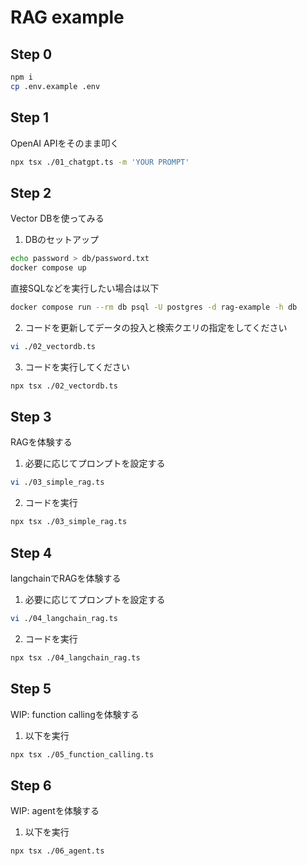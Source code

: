 # RAG example

## Step 0

```sh
npm i
cp .env.example .env
```

## Step 1

OpenAI APIをそのまま叩く

```sh
npx tsx ./01_chatgpt.ts -m 'YOUR PROMPT'
```

## Step 2

Vector DBを使ってみる

1. DBのセットアップ

```sh
echo password > db/password.txt
docker compose up
```

直接SQLなどを実行したい場合は以下

```sh
docker compose run --rm db psql -U postgres -d rag-example -h db
```

2. コードを更新してデータの投入と検索クエリの指定をしてください

```sh
vi ./02_vectordb.ts
```

3. コードを実行してください

```sh
npx tsx ./02_vectordb.ts
```

## Step 3

RAGを体験する

1. 必要に応じてプロンプトを設定する

```sh
vi ./03_simple_rag.ts
```

2. コードを実行

```sh
npx tsx ./03_simple_rag.ts
```

## Step 4

langchainでRAGを体験する

1. 必要に応じてプロンプトを設定する

```sh
vi ./04_langchain_rag.ts
```

2. コードを実行

```sh
npx tsx ./04_langchain_rag.ts
```

## Step 5

WIP: function callingを体験する

1. 以下を実行

```sh
npx tsx ./05_function_calling.ts
```

## Step 6

WIP: agentを体験する

1. 以下を実行

```sh
npx tsx ./06_agent.ts
```
